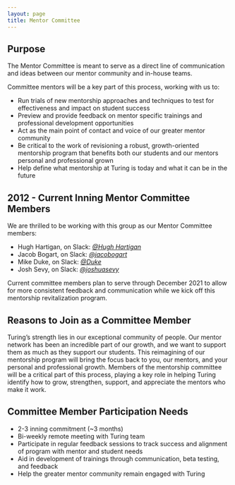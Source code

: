 ```yaml
---
layout: page
title: Mentor Committee
---
```


## Purpose

The Mentor Committee is meant to serve as a direct line of communication and ideas between our mentor community and in-house teams.

Committee mentors will be a key part of this process, working with us to:

* Run trials of new mentorship approaches and techniques to test for effectiveness and impact on student success
* Preview and provide feedback on mentor specific trainings and professional development opportunities
* Act as the main point of contact and voice of our greater mentor community
* Be critical to the work of revisioning a robust, growth-oriented mentorship program that benefits both our students and our mentors personal and professional grown
* Help define what mentorship at Turing is today and what it can be in the future

## 2012 - Current Inning Mentor Committee Members

We are thrilled to be working with this group as our  Mentor Committee members:

* Hugh Hartigan, on Slack: <a href="https://turingschool.slack.com/archives/D027YPPUFD5" target="_blank">_@Hugh Hartigan_</a>
* Jacob Bogart, on Slack: <a href="https://turingschool.slack.com/archives/D01GJUJFDLL" target="_blank">_@jacobogart_</a>
* Mike Duke, on Slack: <a href="https://turingschool.slack.com/archives/D01G9M5U0HK" target="_blank">_@Duke_</a>
* Josh Sevy, on Slack: <a href="https://turingschool.slack.com/archives/DUGQZ77PX" target="_blank">_@joshuasevy_</a>

Current committee members plan to serve through December 2021 to allow for more consistent feedback and communication while we kick off this mentorship revitalization program.

## Reasons to Join as a Committee Member

Turing’s strength lies in our exceptional community of people. Our mentor network has been an incredible part of our growth, and we want to support them as much as they support our students. This reimagining of our mentorship program will bring the focus back to you, our mentors, and your personal and professional growth. Members of the mentorship committee will be a critical part of this process, playing a key role in helping Turing identify how to grow, strengthen, support, and appreciate the mentors who make it work.

## Committee Member Participation Needs

* 2-3 inning commitment (~3 months)
* Bi-weekly remote meeting with Turing team
* Participate in regular feedback sessions to track success and alignment of program with mentor and student needs
* Aid in development of trainings through communication, beta testing, and feedback
* Help the greater mentor community remain engaged with Turing
